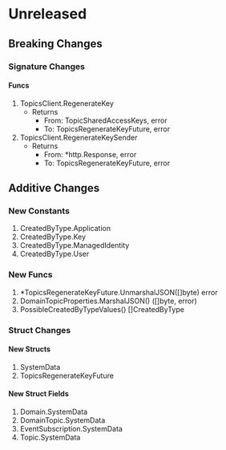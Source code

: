 # Unreleased

## Breaking Changes

### Signature Changes

#### Funcs

1. TopicsClient.RegenerateKey
	- Returns
		- From: TopicSharedAccessKeys, error
		- To: TopicsRegenerateKeyFuture, error
1. TopicsClient.RegenerateKeySender
	- Returns
		- From: *http.Response, error
		- To: TopicsRegenerateKeyFuture, error

## Additive Changes

### New Constants

1. CreatedByType.Application
1. CreatedByType.Key
1. CreatedByType.ManagedIdentity
1. CreatedByType.User

### New Funcs

1. *TopicsRegenerateKeyFuture.UnmarshalJSON([]byte) error
1. DomainTopicProperties.MarshalJSON() ([]byte, error)
1. PossibleCreatedByTypeValues() []CreatedByType

### Struct Changes

#### New Structs

1. SystemData
1. TopicsRegenerateKeyFuture

#### New Struct Fields

1. Domain.SystemData
1. DomainTopic.SystemData
1. EventSubscription.SystemData
1. Topic.SystemData
